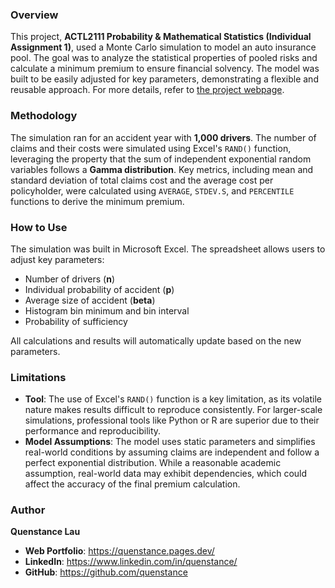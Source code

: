 ### Overview

This project, **ACTL2111 Probability & Mathematical Statistics (Individual Assignment 1)**, used a Monte Carlo simulation to model an auto insurance pool. The goal was to analyze the statistical properties of pooled risks and calculate a minimum premium to ensure financial solvency. The model was built to be easily adjusted for key parameters, demonstrating a flexible and reusable approach. For more details, refer to [the project webpage](https://quenstance.pages.dev/projects/auto-insurance-monte-carlo-simulation/).

### Methodology

The simulation ran for an accident year with **1,000 drivers**. The number of claims and their costs were simulated using Excel's `RAND()` function, leveraging the property that the sum of independent exponential random variables follows a **Gamma distribution**. Key metrics, including mean and standard deviation of total claims cost and the average cost per policyholder, were calculated using `AVERAGE`, `STDEV.S`, and `PERCENTILE` functions to derive the minimum premium.

### How to Use

The simulation was built in Microsoft Excel. The spreadsheet allows users to adjust key parameters:
* Number of drivers (**n**)
* Individual probability of accident (**p**)
* Average size of accident (**beta**)
* Histogram bin minimum and bin interval
* Probability of sufficiency

All calculations and results will automatically update based on the new parameters.

### Limitations

* **Tool**: The use of Excel's `RAND()` function is a key limitation, as its volatile nature makes results difficult to reproduce consistently. For larger-scale simulations, professional tools like Python or R are superior due to their performance and reproducibility.
* **Model Assumptions**: The model uses static parameters and simplifies real-world conditions by assuming claims are independent and follow a perfect exponential distribution. While a reasonable academic assumption, real-world data may exhibit dependencies, which could affect the accuracy of the final premium calculation.

### Author

**Quenstance Lau**
* **Web Portfolio**: https://quenstance.pages.dev/
* **LinkedIn**: https://www.linkedin.com/in/quenstance/
* **GitHub**: https://github.com/quenstance
